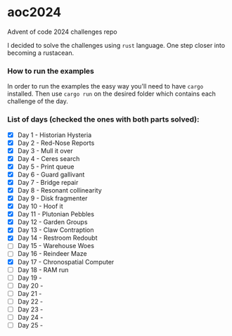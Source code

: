 # aoc2024
Advent of code 2024 challenges repo

I decided to solve the challenges using `rust` language. One step closer into becoming a rustacean.

### How to run the examples

In order to run the examples the easy way you'll need to have `cargo` installed. Then use `cargo run` on the desired folder which contains each challenge of the day.

### List of days (checked the ones with both parts solved):

- [x] Day 1 - Historian Hysteria
- [x] Day 2 - Red-Nose Reports
- [x] Day 3 - Mull it over
- [x] Day 4 - Ceres search
- [x] Day 5 - Print queue
- [x] Day 6 - Guard gallivant
- [x] Day 7 - Bridge repair
- [x] Day 8 - Resonant collinearity
- [x] Day 9 - Disk fragmenter
- [x] Day 10 - Hoof it
- [x] Day 11 - Plutonian Pebbles
- [X] Day 12 - Garden Groups
- [x] Day 13 - Claw Contraption 
- [x] Day 14 - Restroom Redoubt
- [ ] Day 15 - Warehouse Woes
- [ ] Day 16 - Reindeer Maze
- [x] Day 17 - Chronospatial Computer
- [ ] Day 18 - RAM run
- [ ] Day 19 -
- [ ] Day 20 -
- [ ] Day 21 -
- [ ] Day 22 -
- [ ] Day 23 -
- [ ] Day 24 -
- [ ] Day 25 -